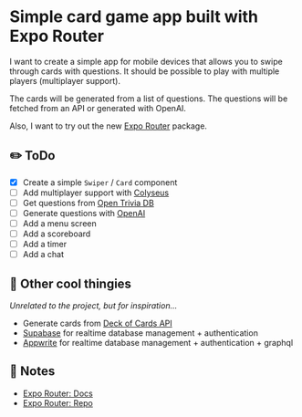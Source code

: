 # Simple card game app built with Expo Router

I want to create a simple app for mobile devices that allows you to swipe through cards with questions. It should be
possible to play with multiple players (multiplayer support).

The cards will be generated from a list of questions. The questions will be fetched from an API or generated with
OpenAI.

Also, I want to try out the new [Expo Router](https://expo.github.io/router) package.

## ✏️ ToDo

- [x] Create a simple `Swiper` / `Card` component
- [ ] Add multiplayer support with [Colyseus](https://www.colyseus.io/)
- [ ] Get questions from [Open Trivia DB](https://opentdb.com/)
- [ ] Generate questions with [OpenAI](https://openai.com/)
- [ ] Add a menu screen
- [ ] Add a scoreboard
- [ ] Add a timer
- [ ] Add a chat

## 💯 Other cool thingies

_Unrelated to the project, but for inspiration..._

- Generate cards from [Deck of Cards API](https://deckofcardsapi.com/)
- [Supabase](https://supabase.io/) for realtime database management + authentication
- [Appwrite](https://appwrite.io/) for realtime database management + authentication + graphql

## 📝 Notes

- [Expo Router: Docs](https://expo.github.io/router)
- [Expo Router: Repo](https://github.com/expo/router)
